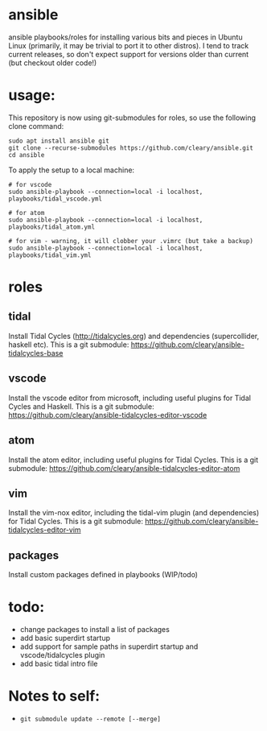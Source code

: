 # ansible
ansible playbooks/roles for installing various bits and pieces in Ubuntu Linux (primarily, it may be trivial to port it to other distros). I tend to track current releases, so don't expect support for versions older than current (but checkout older code!)

# usage:
This repository is now using git-submodules for roles, so use the following clone command:

```
sudo apt install ansible git
git clone --recurse-submodules https://github.com/cleary/ansible.git
cd ansible
```
To apply the setup to a local machine:

```
# for vscode
sudo ansible-playbook --connection=local -i localhost, playbooks/tidal_vscode.yml

# for atom
sudo ansible-playbook --connection=local -i localhost, playbooks/tidal_atom.yml

# for vim - warning, it will clobber your .vimrc (but take a backup)
sudo ansible-playbook --connection=local -i localhost, playbooks/tidal_vim.yml
```

# roles

## tidal
Install Tidal Cycles (http://tidalcycles.org) and dependencies (supercollider, haskell etc).
This is a git submodule: https://github.com/cleary/ansible-tidalcycles-base

## vscode
Install the vscode editor from microsoft, including useful plugins for Tidal Cycles and Haskell.
This is a git submodule: https://github.com/cleary/ansible-tidalcycles-editor-vscode

## atom
Install the atom editor, including useful plugins for Tidal Cycles.
This is a git submodule: https://github.com/cleary/ansible-tidalcycles-editor-atom

## vim
Install the vim-nox editor, including the tidal-vim plugin (and dependencies) for Tidal Cycles.
This is a git submodule: https://github.com/cleary/ansible-tidalcycles-editor-vim

## packages
Install custom packages defined in playbooks (WIP/todo)

# todo:
* change packages to install a list of packages
* add basic superdirt startup
* add support for sample paths in superdirt startup and vscode/tidalcycles plugin
* add basic tidal intro file

# Notes to self:
* `git submodule update --remote [--merge]`
